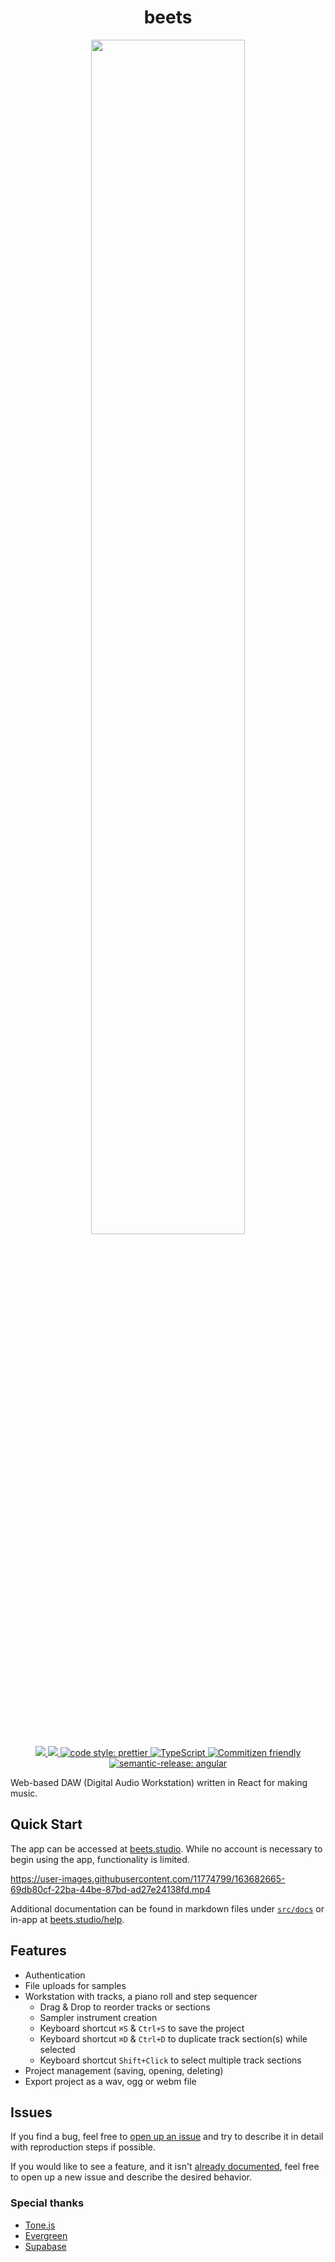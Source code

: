<h1 align="center">beets</h1>
<p align="center">
    <img src="https://raw.githubusercontent.com/brandongregoryscott/beets/main/assets/beets-hero.png" width="70%" height="70%"/>
    <br/>
    <a href="https://app.netlify.com/sites/beets/deploys">
        <img src="https://api.netlify.com/api/v1/badges/577171ad-5dab-42f6-9f2e-8a4088452771/deploy-status">
    </a>
    <a href="https://github.com/brandongregoryscott/beets/actions">
        <img src="https://github.com/brandongregoryscott/beets/actions/workflows/build.yaml/badge.svg">
    </a>
    <a href="https://github.com/prettier/prettier">
        <img alt="code style: prettier" src="https://img.shields.io/badge/code_style-prettier-ff69b4.svg?style=flat-square"/>
    </a>
    <a href="http://www.typescriptlang.org/">
        <img alt="TypeScript" src="https://img.shields.io/badge/%3C%2F%3E-TypeScript-%230074c1.svg"/>
    </a>
    <a href="http://commitizen.github.io/cz-cli/">
        <img alt="Commitizen friendly" src="https://img.shields.io/badge/commitizen-friendly-brightgreen.svg"/>
    </a>
    <a href="https://github.com/semantic-release/semantic-release">
        <img alt="semantic-release: angular" src="https://img.shields.io/badge/semantic--release-angular-e10079?logo=semantic-release"/>
    </a>
</p>

Web-based DAW (Digital Audio Workstation) written in React for making music.

## Quick Start

The app can be accessed at [beets.studio](https://beets.studio). While no account is necessary to begin using the app, functionality is limited.

https://user-images.githubusercontent.com/11774799/163682665-69db80cf-22ba-44be-87bd-ad27e24138fd.mp4

Additional documentation can be found in markdown files under [`src/docs`](https://github.com/brandongregoryscott/beets/tree/main/src/docs) or in-app at [beets.studio/help](https://beets.studio/help).

## Features

-   Authentication
-   File uploads for samples
-   Workstation with tracks, a piano roll and step sequencer
    -   Drag & Drop to reorder tracks or sections
    -   Sampler instrument creation
    -   Keyboard shortcut `⌘S` & `Ctrl+S` to save the project
    -   Keyboard shortcut `⌘D` & `Ctrl+D` to duplicate track section(s) while selected
    -   Keyboard shortcut `Shift+Click` to select multiple track sections
-   Project management (saving, opening, deleting)
-   Export project as a wav, ogg or webm file

## Issues

If you find a bug, feel free to [open up an issue](https://github.com/brandongregoryscott/beets/issues/new) and try to describe it in detail with reproduction steps if possible.

If you would like to see a feature, and it isn't [already documented](https://github.com/brandongregoryscott/beets/issues?q=is%3Aissue+is%3Aopen+label%3Aenhancement), feel free to open up a new issue and describe the desired behavior.

### Special thanks

-   [Tone.js](https://github.com/Tonejs/Tone.js)
-   [Evergreen](https://github.com/segmentio/evergreen)
-   [Supabase](https://github.com/supabase/supabase)
